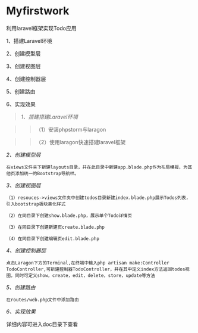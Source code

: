 # Myfirstwork
 
利用laravel框架实现Todo应用

1、搭建Laravel环境

2、创建模型层

3、创建视图层

4、创建控制器层

5、创建路由

6、实现效果


>*1、搭建搭建Laravel环境*

>>	（1）安装phpstorm与laragon

>>	（2）使用laragon快速搭建laravel框架


*2、创建模型层*

	在views文件夹下新建layouts目录，并在此目录中新建app.blade.php作为布局模板，为其他页添加统一的Bootstrap导航栏。


*3、创建视图层*

	（1）resouces->views文件夹中创建todos目录新建index.blade.php展示Todos列表，引入bootstrap板块美化样式

	（2）在同目录下创建show.blade.php，展示单个Todo详情页

	（3）在同目录下创建新建页create.blade.php

	（4）在同目录下创建编辑页edit.blade.php


*4、创建控制器层*

	点击Laragon下方的Terminal,在终端中输入php artisan make:Controller TodoController,可新建控制器TodoController，并在其中定义index方法返回todos视图。同时可定义show，create，edit，delete，store，update等方法


*5、创建路由*

	在routes/web.php文件中添加路由


*6、实现效果*

详细内容可进入doc目录下查看